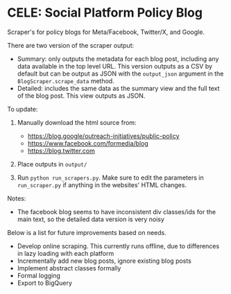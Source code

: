 # CELE: Social Platform Policy Blog

Scraper's for policy blogs for Meta/Facebook, Twitter/X, and Google.

There are two version of the scraper output:
- Summary: only outputs the metadata for each blog post, including any data available in the top level URL. This version outputs as a CSV by default but can be output as JSON with the `output_json` argument in the `BlogScraper.scrape_data` method.
- Detailed: includes the same data as the summary view and the full text of the blog post. This view outputs as JSON.

To update:

1. Manually download the html source from:
    - https://blog.google/outreach-initiatives/public-policy
    - https://www.facebook.com/formedia/blog
    - https://blog.twitter.com

2. Place outputs in `output/`
3. Run `python run_scrapers.py`. Make sure to edit the parameters in `run_scraper.py` if anything in the websites' HTML changes.

Notes:
- The facebook blog seems to have inconsistent div classes/ids for the main text, so the detailed data version is very noisy

Below is a list for future improvements based on needs.
- Develop online scraping. This currently runs offline, due to differences in lazy loading with each platform
- Incrementally add new blog posts, ignore existing blog posts
- Implement abstract classes formally
- Formal logging
- Export to BigQuery